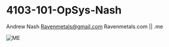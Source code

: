 # 4103-101-OpSys-Nash
Andrew Nash
Ravenmetals@gmail.com
Ravenmetals.com || .me

![ME](https://cloud.githubusercontent.com/assets/7876431/18109944/64cad9a2-6eda-11e6-9671-a1ff1cd77032.jpg)
